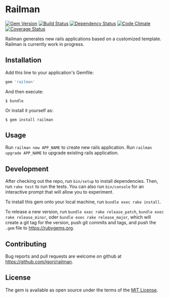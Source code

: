 # Railman

[![Gem Version](http://img.shields.io/gem/v/railman.svg)][gem]
[![Build Status](http://img.shields.io/travis/igorj/railman.svg)][travis]
[![Dependency Status](http://img.shields.io/gemnasium/igorj/railman.svg)][gemnasium]
[![Code Climate](http://img.shields.io/codeclimate/github/igorj/railman.svg)][codeclimate]
[![Coverage Status](http://img.shields.io/coveralls/igorj/railman.svg)][coveralls]

[gem]: https://rubygems.org/gems/railman
[travis]: http://travis-ci.org/igorj/railman
[gemnasium]: https://gemnasium.com/igorj/railman
[codeclimate]: https://codeclimate.com/github/igorj/railman
[coveralls]: https://coveralls.io/r/igorj/railman

Railman generates new rails applications based on a customized template. Railman is currently work in progress. 


## Installation

Add this line to your application's Gemfile:

```ruby
gem 'railman'
```

And then execute:

    $ bundle

Or install it yourself as:

    $ gem install railman


## Usage

Run `railman new APP_NAME` to create new rails application.
Run `railman upgrade APP_NAME` to upgrade existing rails application.


## Development

After checking out the repo, run `bin/setup` to install dependencies. Then, run `rake test` to run the tests. You can also run `bin/console` for an interactive prompt that will allow you to experiment.

To install this gem onto your local machine, run `bundle exec rake install`. 

To release a new version, run `bundle exec rake release_patch`, `bundle exec rake release_minor`, oder `bundle exec rake release_major`, which will create a git tag for the version, push git commits and tags, and push the `.gem` file to https://rubygems.org.


## Contributing

Bug reports and pull requests are welcome on github at https://github.com/igorj/railman.


## License

The gem is available as open source under the terms of the [MIT License](http://opensource.org/licenses/MIT).
